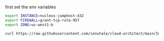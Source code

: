 first set the env variables

```bash
export INSTANCE=nucleus-jumphost-432
export FIREWALL=grant-tcp-rule-957
export ZONE=us-west1-b

```

```bash
curl https://raw.githubusercontent.com/ionutale/cloud-architect/main/Implement%20Load%20Balancing%20on%20Compute%20Engine%3A%20Challenge%20Lab/main.sh | bash
```
